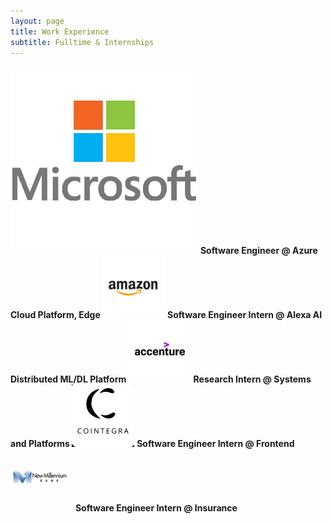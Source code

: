 ```yaml
---
layout: page
title: Work Experience
subtitle: Fulltime & Internships
---
```


<span>
    <img src="/assets/microsoft-logo.png" alt="drawing" style="width:75;height:75;"/>
    <b> Software Engineer @ Azure Cloud Platform, Edge </b>
</span>

<span>
    <img src="/assets/amazon-logo.png" alt="drawing" style="width:100px;height:100px;"/>
    <b> Software Engineer Intern @ Alexa AI Distributed ML/DL Platform </b>
</span>

<span>
    <img src="/assets/accenture-logo.png" alt="drawing" style="width:100px;height:100px;"/>
    <b> Research Intern @ Systems and Platforms </b>
</span>

<span>
    <img src="/assets/cointegra-logo.png" alt="drawing" style="width:100px;height:100px;"/>
    <b> Software Engineer Intern @ Frontend </b>
</span>

<span>
    <img src="/assets/millennium-logo.png" alt="drawing" style="width:100px;height:100px;"/>
    <b> Software Engineer Intern @ Insurance </b>
</span>
